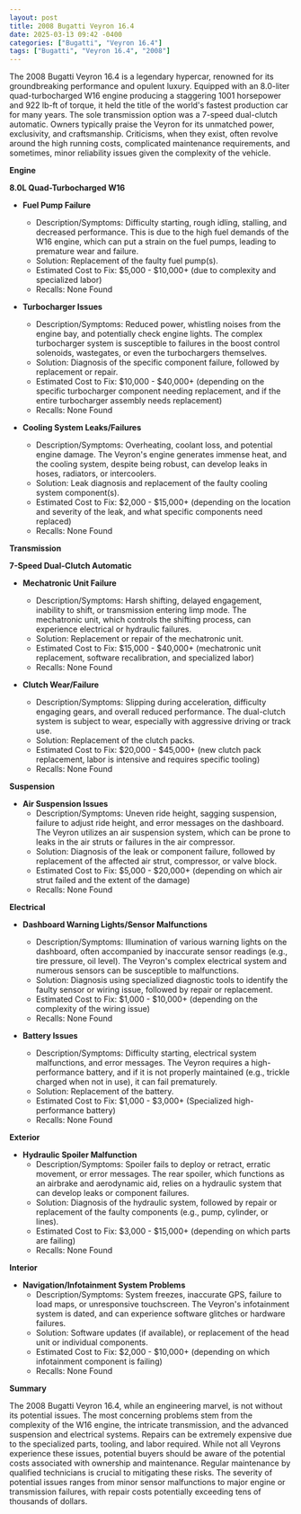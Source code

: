 ```yaml
---
layout: post
title: 2008 Bugatti Veyron 16.4
date: 2025-03-13 09:42 -0400
categories: ["Bugatti", "Veyron 16.4"]
tags: ["Bugatti", "Veyron 16.4", "2008"]
---
```

The 2008 Bugatti Veyron 16.4 is a legendary hypercar, renowned for its groundbreaking performance and opulent luxury. Equipped with an 8.0-liter quad-turbocharged W16 engine producing a staggering 1001 horsepower and 922 lb-ft of torque, it held the title of the world's fastest production car for many years. The sole transmission option was a 7-speed dual-clutch automatic. Owners typically praise the Veyron for its unmatched power, exclusivity, and craftsmanship. Criticisms, when they exist, often revolve around the high running costs, complicated maintenance requirements, and sometimes, minor reliability issues given the complexity of the vehicle.

**Engine**

**8.0L Quad-Turbocharged W16**

*   **Fuel Pump Failure**
    *   Description/Symptoms: Difficulty starting, rough idling, stalling, and decreased performance. This is due to the high fuel demands of the W16 engine, which can put a strain on the fuel pumps, leading to premature wear and failure.
    *   Solution: Replacement of the faulty fuel pump(s).
    *   Estimated Cost to Fix: $5,000 - $10,000+ (due to complexity and specialized labor)
    *   Recalls: None Found

*   **Turbocharger Issues**
    *   Description/Symptoms: Reduced power, whistling noises from the engine bay, and potentially check engine lights. The complex turbocharger system is susceptible to failures in the boost control solenoids, wastegates, or even the turbochargers themselves.
    *   Solution: Diagnosis of the specific component failure, followed by replacement or repair.
    *   Estimated Cost to Fix: $10,000 - $40,000+ (depending on the specific turbocharger component needing replacement, and if the entire turbocharger assembly needs replacement)
    *   Recalls: None Found

*   **Cooling System Leaks/Failures**
    *   Description/Symptoms: Overheating, coolant loss, and potential engine damage. The Veyron's engine generates immense heat, and the cooling system, despite being robust, can develop leaks in hoses, radiators, or intercoolers.
    *   Solution: Leak diagnosis and replacement of the faulty cooling system component(s).
    *   Estimated Cost to Fix: $2,000 - $15,000+ (depending on the location and severity of the leak, and what specific components need replaced)
    *   Recalls: None Found

**Transmission**

**7-Speed Dual-Clutch Automatic**

*   **Mechatronic Unit Failure**
    *   Description/Symptoms: Harsh shifting, delayed engagement, inability to shift, or transmission entering limp mode. The mechatronic unit, which controls the shifting process, can experience electrical or hydraulic failures.
    *   Solution: Replacement or repair of the mechatronic unit.
    *   Estimated Cost to Fix: $15,000 - $40,000+ (mechatronic unit replacement, software recalibration, and specialized labor)
    *   Recalls: None Found

*   **Clutch Wear/Failure**
    *   Description/Symptoms: Slipping during acceleration, difficulty engaging gears, and overall reduced performance. The dual-clutch system is subject to wear, especially with aggressive driving or track use.
    *   Solution: Replacement of the clutch packs.
    *   Estimated Cost to Fix: $20,000 - $45,000+ (new clutch pack replacement, labor is intensive and requires specific tooling)
    *   Recalls: None Found

**Suspension**

*   **Air Suspension Issues**
    *   Description/Symptoms: Uneven ride height, sagging suspension, failure to adjust ride height, and error messages on the dashboard. The Veyron utilizes an air suspension system, which can be prone to leaks in the air struts or failures in the air compressor.
    *   Solution: Diagnosis of the leak or component failure, followed by replacement of the affected air strut, compressor, or valve block.
    *   Estimated Cost to Fix: $5,000 - $20,000+ (depending on which air strut failed and the extent of the damage)
    *   Recalls: None Found

**Electrical**

*   **Dashboard Warning Lights/Sensor Malfunctions**
    *   Description/Symptoms: Illumination of various warning lights on the dashboard, often accompanied by inaccurate sensor readings (e.g., tire pressure, oil level). The Veyron's complex electrical system and numerous sensors can be susceptible to malfunctions.
    *   Solution: Diagnosis using specialized diagnostic tools to identify the faulty sensor or wiring issue, followed by repair or replacement.
    *   Estimated Cost to Fix: $1,000 - $10,000+ (depending on the complexity of the wiring issue)
    *   Recalls: None Found

*   **Battery Issues**
    *   Description/Symptoms: Difficulty starting, electrical system malfunctions, and error messages. The Veyron requires a high-performance battery, and if it is not properly maintained (e.g., trickle charged when not in use), it can fail prematurely.
    *   Solution: Replacement of the battery.
    *   Estimated Cost to Fix: $1,000 - $3,000+ (Specialized high-performance battery)
    *   Recalls: None Found

**Exterior**

*   **Hydraulic Spoiler Malfunction**
    *   Description/Symptoms: Spoiler fails to deploy or retract, erratic movement, or error messages. The rear spoiler, which functions as an airbrake and aerodynamic aid, relies on a hydraulic system that can develop leaks or component failures.
    *   Solution: Diagnosis of the hydraulic system, followed by repair or replacement of the faulty components (e.g., pump, cylinder, or lines).
    *   Estimated Cost to Fix: $3,000 - $15,000+ (depending on which parts are failing)
    *   Recalls: None Found

**Interior**

*   **Navigation/Infotainment System Problems**
    *   Description/Symptoms: System freezes, inaccurate GPS, failure to load maps, or unresponsive touchscreen. The Veyron's infotainment system is dated, and can experience software glitches or hardware failures.
    *   Solution: Software updates (if available), or replacement of the head unit or individual components.
    *   Estimated Cost to Fix: $2,000 - $10,000+ (depending on which infotainment component is failing)
    *   Recalls: None Found

**Summary**

The 2008 Bugatti Veyron 16.4, while an engineering marvel, is not without its potential issues. The most concerning problems stem from the complexity of the W16 engine, the intricate transmission, and the advanced suspension and electrical systems. Repairs can be extremely expensive due to the specialized parts, tooling, and labor required. While not all Veyrons experience these issues, potential buyers should be aware of the potential costs associated with ownership and maintenance. Regular maintenance by qualified technicians is crucial to mitigating these risks. The severity of potential issues ranges from minor sensor malfunctions to major engine or transmission failures, with repair costs potentially exceeding tens of thousands of dollars.

